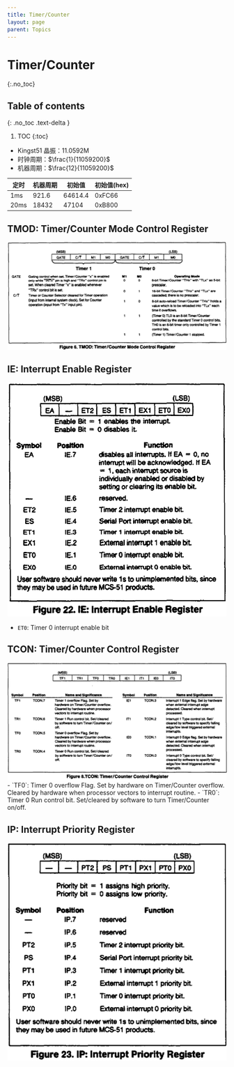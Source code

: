 ```yaml
---
title: Timer/Counter
layout: page
parent: Topics
---
```


# Timer/Counter
{:.no_toc}

## Table of contents
{: .no_toc .text-delta }

1. TOC
{:toc}

- Kingst51 晶振：11.0592M
- 时钟周期：$\frac{1}{11059200}$
- 机器周期：$\frac{12}{11059200}$

| 定时   | 机器周期  | 初始值     | 初始值(hex) |
| ---- | ----- | ------- | -------- |
| 1ms  | 921.6 | 64614.4 | 0xFC66   |
| 20ms | 18432 | 47104   | 0xB800   |

## TMOD: Timer/Counter Mode Control Register

<img src="topics/attachments/Pasted%20image%2020251015095212.png" alt="" srcset="{{ site.baseurl }}/topics/attachments/Pasted%20image%2020251015095212.png">


## IE: Interrupt Enable Register

<img src="topics/attachments/Pasted%20image%2020251015101736.png" alt="" srcset="{{ site.baseurl }}/topics/attachments/Pasted%20image%2020251015101736.png">

- `ET0`: Timer 0 interrupt enable bit

## TCON: Timer/Counter Control Register

<img src="topics/attachments/Pasted%20image%2020251015095355.png" alt="" srcset="{{ site.baseurl }}/topics/attachments/Pasted%20image%2020251015095355.png">
- `TF0`: Timer 0 overflow Flag. Set by hardware on Timer/Counter overflow. Cleared by hardware when processor vectors to interrupt routine.
- `TR0`: Timer 0 Run control bit. Set/cleared by software to turn Timer/Counter on/off.

## IP: Interrupt Priority Register

<img src="topics/attachments/Pasted%20image%2020251015102805.png" alt="" srcset="{{ site.baseurl }}/topics/attachments/Pasted%20image%2020251015102805.png">

